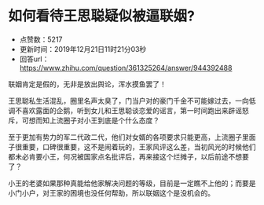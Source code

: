 # 如何看待王思聪疑似被逼联姻?
- 点赞数：5217
- 更新时间：2019年12月21日11时21分03秒
- 回答url：https://www.zhihu.com/question/361325264/answer/944392488
<body>
 <p data-pid="ZNpxwseD">联姻肯定是假的，无非是放出舆论，浑水摸鱼罢了！</p>
 <p data-pid="0JNQfaoz">王思聪私生活混乱，圈里名声太臭了，门当户对的豪门千金不可能嫁过去，一向低调不喜欢露面的企鹅，听到女儿和王思聪谈恋爱的谣言，第一时间跑出来辟谣怒斥，可想而知上流圈子对小王到底是个什么态度？</p>
 <p data-pid="rV2kSao7">至于更加有势力的军二代政二代，他们对女婿的各项要求只能更高，上流圈子里面子很重要，口碑很重要，这不是闹着玩的，王家风评这么差，当初风光的时候他们都未必肯要小王，何况被国家点名批评后，再来接这个烂摊子，以后前途不想要了？</p>
 <p data-pid="t18Ikm-b">小王的老婆如果那种真能给他家解决问题的等级，目前是一定瞧不上他的；而要是小门小户，对王家的困境也没任何帮助，所以联姻这个是没机会的。</p>
</body>